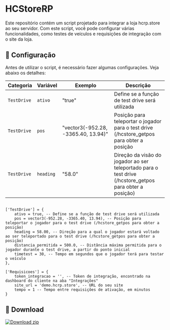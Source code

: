 # HCStoreRP

Este repositório contém um script projetado para integrar a loja hcrp.store ao seu servidor. Com este script, você pode configurar várias funcionalidades, como testes de veículos e requisições de integração com o site da loja.

## 🔧 Configuração

Antes de utilizar o script, é necessário fazer algumas configurações. Veja abaixo os detalhes:

| Categoria     | Variável   | Exemplo                             | Descrição                                               										            |
| ------------- | ---------- | ----------------------------------- | ------------------------------------------------------- 										            |
| `TestDrive`   | `ativo`    | "true"                              | Define se a função de test drive será utilizada         										            |
| `TestDrive`   | `pos`      | "vector3(-952.28, -3365.40, 13.94)" | Posição para teleportar o jogador para o test drive (/hcstore_getpos para obter a posição                  |
| `TestDrive`   | `heading`  | "58.0"                              | Direção da visão do jogador ao ser teleportado para o test drive (/hcstore_getpos para obter a posição)    |

```

['TestDrive'] = { 
    ativo = true, -- Define se a função de test drive será utilizada
    pos = vector3(-952.28, -3365.40, 13.94), -- Posição para teleportar o jogador para o test drive (/hcstore_getpos para obter a posição)
    heading = 58.00, -- Direção para a qual o jogador estará voltado ao ser teleportado para o test drive (/hcstore_getpos para obter a posição)
    distancia_permitida = 500.0, -- Distância máxima permitida para o jogador durante o test drive, a partir do ponto inicial
    timetest = 30, -- Tempo em segundos que o jogador terá para testar o veículo
},
	
['Requisicoes'] = {
    token_integracao = '', -- Token de integração, encontrado na dashboard do cliente na aba "Integrações"
    site_url = 'demo.hcrp.store', -- URL do seu site
    tempo = 1 -- Tempo entre requisições de ativação, em minutos
}
```

## 🔧 Download
<!-- BEGIN LATEST DOWNLOAD BUTTON -->
[![Download zip](https://custom-icon-badges.demolab.com/badge/-Download-purple?style=for-the-badge&logo=download&logoColor=white "Fazer download")](https://github.com/Alisonlg/HCStoreRP/archive/refs/heads/main.zip)
<!-- END LATEST DOWNLOAD BUTTON -->
